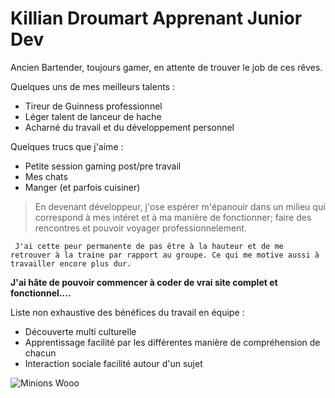 # Killian Droumart Apprenant Junior Dev

Ancien Bartender, toujours gamer, en attente de trouver le job de ces rêves. 

Quelques uns de mes meilleurs talents : 

- Tireur de Guinness professionnel 
- Léger talent de lanceur de hache
- Acharné du travail et du développement personnel

Quelques trucs que j'aime : 

- Petite session gaming post/pre travail
- Mes chats
- Manger (et parfois cuisiner)

> En devenant développeur, j'ose espérer m'épanouir dans un milieu 
> qui correspond à mes intéret et à ma manière de fonctionner; 
> faire des rencontres et pouvoir voyager professionnelement. 


```
 J'ai cette peur permanente de pas être à la hauteur et de me retrouver à la traine par rapport au groupe. Ce qui me motive aussi à travailler encore plus dur.
```

**J'ai hâte de pouvoir commencer à coder de vrai site complet et fonctionnel....**


Liste non exhaustive des bénéfices du travail en équipe :

- Découverte multi culturelle
- Apprentissage facilité par les différentes manière de compréhension de chacun
- Interaction sociale facilité autour d'un sujet

![Minions Wooo](https://media.giphy.com/media/11sBLVxNs7v6WA/giphy.gif?cid=790b76115k3mmjsgl2f0i6j2kyuoxfjkhy4y17f3lsgellb4&ep=v1_gifs_trending&rid=giphy.gif&ct=g)